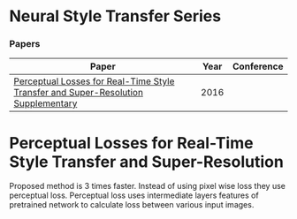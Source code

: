 # Neural Style Transfer Series

### Papers

| Paper | Year | Conference |
| --- | --- | --- |
| [Perceptual Losses for Real-Time Style Transfer and Super-Resolution](https://arxiv.org/abs/1603.08155) <br> [Supplementary](https://cs.stanford.edu/people/jcjohns/papers/fast-style/fast-style-supp.pdf) | 2016 |  |

# Perceptual Losses for Real-Time Style Transfer and Super-Resolution

Proposed method is 3 times faster. Instead of using pixel wise loss they use perceptual loss. Perceptual loss uses intermediate layers features of pretrained network to calculate loss between various input images.
